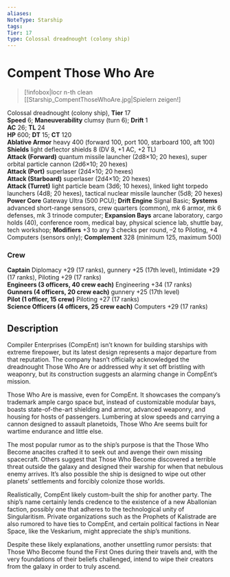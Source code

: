 ```yaml
---
aliases: 
NoteType: Starship
tags: 
Tier: 17
type: Colossal dreadnought (colony ship)
---
```


# Compent Those Who Are

> [!infobox|locr n-th clean
>  [[Starship_CompentThoseWhoAre.jpg|Spielern zeigen!]
> 
Colossal dreadnought (colony ship), **Tier** 17  
**Speed** 6; **Maneuverability** clumsy (turn 6); **Drift** 1  
**AC** 26; **TL** 24  
**HP** 600; **DT** 15; **CT** 120  
**Ablative Armor** heavy 400 (forward 100, port 100, starboard 100, aft 100)  
**Shields** light deflector shields 8 (DV 8, +1 AC, +2 TL)  
**Attack (Forward)** quantum missile launcher (2d8×10; 20 hexes), super orbital particle cannon (2d6×10; 20 hexes)  
**Attack (Port)** superlaser (2d4×10; 20 hexes)  
**Attack (Starboard)** superlaser (2d4×10; 20 hexes)  
**Attack (Turret)** light particle beam (3d6; 10 hexes), linked light torpedo launchers (4d8; 20 hexes), tactical nuclear missile launcher (5d8; 20 hexes)  
**Power Core** Gateway Ultra (500 PCU); **Drift Engine** Signal Basic; **Systems** advanced short-range sensors, crew quarters (common), mk 6 armor, mk 6 defenses, mk 3 trinode computer; **Expansion Bays** arcane laboratory, cargo holds (40), conference room, medical bay, physical science lab, shuttle bay, tech workshop; **Modifiers** +3 to any 3 checks per round, –2 to Piloting, +4 Computers (sensors only); **Complement** 328 (minimum 125, maximum 500)

### Crew

**Captain** Diplomacy +29 (17 ranks), gunnery +25 (17th level), Intimidate +29 (17 ranks), Piloting +29 (17 ranks)  
**Engineers (3 officers, 40 crew each)** Engineering +34 (17 ranks)  
**Gunners (4 officers, 20 crew each)** gunnery +25 (17th level)  
**Pilot (1 officer, 15 crew)** Piloting +27 (17 ranks)  
**Science Officers (4 officers, 25 crew each)** Computers +29 (17 ranks)

## Description

Compiler Enterprises (CompEnt) isn’t known for building starships with extreme firepower, but its latest design represents a major departure from that reputation. The company hasn’t officially acknowledged the dreadnought Those Who Are or addressed why it set off bristling with weaponry, but its construction suggests an alarming change in CompEnt’s mission.  
  
Those Who Are is massive, even for CompEnt. It showcases the company’s trademark ample cargo space but, instead of customizable modular bays, boasts state-of-the-art shielding and armor, advanced weaponry, and housing for hosts of passengers. Lumbering at slow speeds and carrying a cannon designed to assault planetoids, Those Who Are seems built for wartime endurance and little else.  
  
The most popular rumor as to the ship’s purpose is that the Those Who Become anacites crafted it to seek out and avenge their own missing spacecraft. Others suggest that Those Who Become discovered a terrible threat outside the galaxy and designed their warship for when that nebulous enemy arrives. It’s also possible the ship is designed to wipe out other planets’ settlements and forcibly colonize those worlds.  
  
Realistically, CompEnt likely custom-built the ship for another party. The ship’s name certainly lends credence to the existence of a new Aballonian faction, possibly one that adheres to the technological unity of Singularitism. Private organizations such as the Prophets of Kalistrade are also rumored to have ties to CompEnt, and certain political factions in Near Space, like the Veskarium, might appreciate the ship’s munitions.  
  
Despite these likely explanations, another unsettling rumor persists: that Those Who Become found the First Ones during their travels and, with the very foundations of their beliefs challenged, intend to wipe their creators from the galaxy in order to truly ascend.
